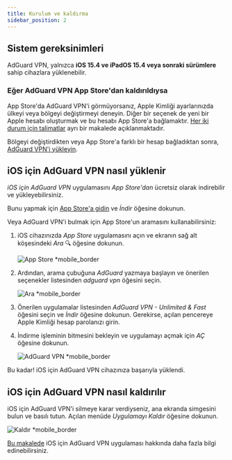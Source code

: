 ```yaml
---
title: Kurulum ve kaldırma
sidebar_position: 2
---
```


## Sistem gereksinimleri

AdGuard VPN, yalnızca **iOS 15.4 ve iPadOS 15.4 veya sonraki sürümlere** sahip cihazlara yüklenebilir.

### Eğer AdGuard VPN App Store'dan kaldırıldıysa

App Store'da AdGuard VPN'i görmüyorsanız, Apple Kimliği ayarlarınızda ülkeyi veya bölgeyi değiştirmeyi deneyin. Diğer bir seçenek de yeni bir Apple hesabı oluşturmak ve bu hesabı App Store'a bağlamaktır. [Her iki durum için talimatlar](/adguard-vpn-for-ios/solving-problems/app-store) ayrı bir makalede açıklanmaktadır.

Bölgeyi değiştirdikten veya App Store'a farklı bir hesap bağladıktan sonra, [AdGuard VPN'i yükleyin](https://apps.apple.com/us/app/adguard-vpn-unlimited-fast/id1525373602).

## iOS için AdGuard VPN nasıl yüklenir

*iOS için AdGuard VPN* uygulamasını *App Store'dan* ücretsiz olarak indirebilir ve yükleyebilirsiniz.

Bunu yapmak için [App Store'a gidin](https://agrd.io/ios_vpn) ve *İndir* öğesine dokunun.

Veya AdGuard VPN'i bulmak için App Store'un aramasını kullanabilirsiniz:

1. iOS cihazınızda *App Store* uygulamasını açın ve ekranın sağ alt köşesindeki *Ara* 🔍 öğesine dokunun.

    ![App Store *mobile_border](https://cdn.adguardvpn.com/content/kb/vpn/ios/app-store-en.png)

1. Ardından, arama çubuğuna *AdGuard* yazmaya başlayın ve önerilen seçenekler listesinden *adguard vpn* öğesini seçin.

    ![Ara *mobile_border](https://cdn.adguardvpn.com/content/kb/vpn/ios/search-en.png)

1. Önerilen uygulamalar listesinden *AdGuard VPN - Unlimited & Fast* öğesini seçin ve *İndir* öğesine dokunun. Gerekirse, açılan pencereye Apple Kimliği hesap parolanızı girin.
1. İndirme işleminin bitmesini bekleyin ve uygulamayı açmak için *AÇ* öğesine dokunun.

    ![AdGuard VPN *mobile_border](https://cdn.adguardvpn.com/content/kb/vpn/ios/adguard-vpn-en.png)

Bu kadar! iOS için AdGuard VPN cihazınıza başarıyla yüklendi.

## iOS için AdGuard VPN nasıl kaldırılır

iOS için AdGuard VPN'i silmeye karar verdiyseniz, ana ekranda simgesini bulun ve basılı tutun. Açılan menüde *Uygulamayı Kaldır* öğesine dokunun.

![Kaldır *mobile_border](https://cdn.adguardvpn.com/content/kb/vpn/ios/2.2/quick-action-menu.png)

[Bu makalede](adguard-vpn-for-ios/overview) iOS için AdGuard VPN uygulaması hakkında daha fazla bilgi edinebilirsiniz.
